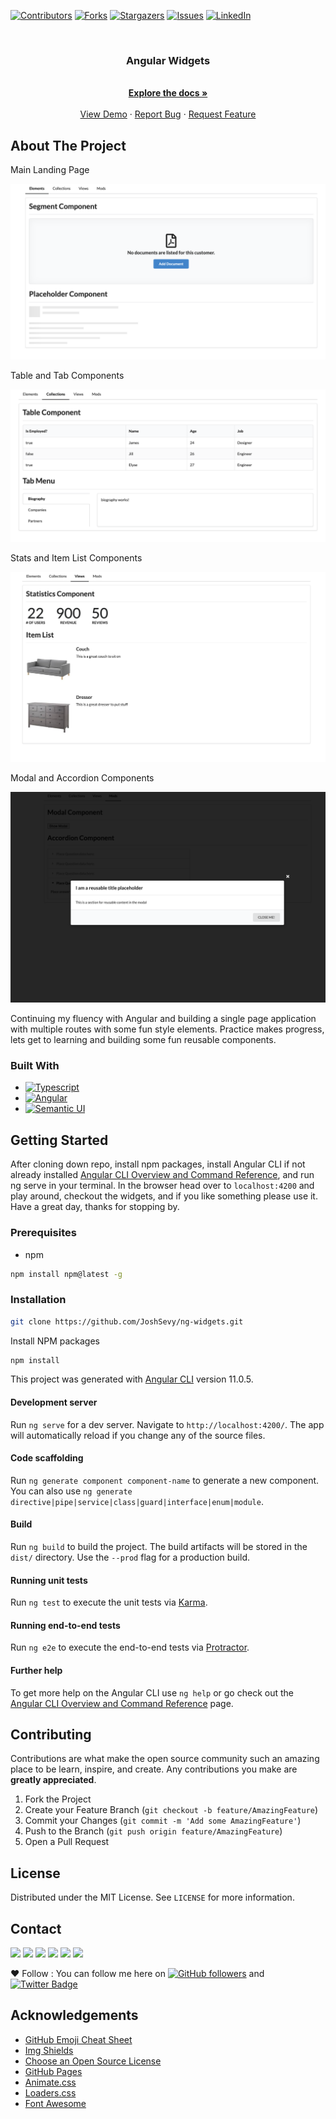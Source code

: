 [![Contributors][contributors-shield]][contributors-url]
[![Forks][forks-shield]][forks-url]
[![Stargazers][stars-shield]][stars-url]
[![Issues][issues-shield]][issues-url]
[![LinkedIn][linkedin-shield]][linkedin]

<br />
<p align="center">
  <a href="https://github.com/JoshSevy/ng-widgets">
    <!-- <img src="images/logo.png" alt="Logo" width="80" height="80"> -->
  </a>

  <h3 align="center">Angular Widgets</h3>

  <p align="center">
    <br />
    <a href="https://github.com/JoshSevy/ng-widgets"><strong>Explore the docs »</strong></a>
    <br />
    <br />
    <a href="https://github.com/JoshSevy/ng-widgets">View Demo</a>
    ·
    <a href="https://github.com/JoshSevy/ng-widgets/issues">Report Bug</a>
    ·
    <a href="https://github.com/JoshSevy/ng-widgets/issues">Request Feature</a>
  </p>
</p>

<!-- ABOUT THE PROJECT -->

## About The Project

Main Landing Page

![Main Loading Page](.github/assets/segment.png)

Table and Tab Components

![Table Component Page](.github/assets/table.png)

Stats and Item List Components

![Stat Component Page](.github/assets/stats.png)

Modal and Accordion Components

![Modal Component Page](.github/assets/modal.png)

Continuing my fluency with Angular and building a single page application with multiple routes with some fun style elements. Practice makes progress, lets get to learning and building some fun reusable components.

### Built With

- [![Typescript](https://img.shields.io/badge/-Typescript-black?style=flat-square&logo=typescript&logoColor=ffff3f)](https://typescriptlang.com)
- [![Angular](https://img.shields.io/badge/-Angular-black?style=flat-square&logo=Angular)](https://angular.io)
- [![Semantic UI](https://img.shields.io/badge/-Semanti_UI-black?style=flat-square&logo=semantic-ui)](http://semantic-ui.com)

<!-- GETTING STARTED -->

## Getting Started

After cloning down repo, install npm packages, install Angular CLI if not already installed [Angular CLI Overview and Command Reference](https://angular.io/cli), and run ng serve in your terminal. In the browser head over to `localhost:4200` and play around, checkout the widgets, and if you like something please use it. Have a great day, thanks for stopping by.

### Prerequisites

- npm

```sh
npm install npm@latest -g
```

### Installation


```sh
git clone https://github.com/JoshSevy/ng-widgets.git
```

Install NPM packages

```sh
npm install
```

This project was generated with [Angular CLI](https://github.com/angular/angular-cli) version 11.0.5.

#### Development server

Run `ng serve` for a dev server. Navigate to `http://localhost:4200/`. The app will automatically reload if you change any of the source files.

#### Code scaffolding

Run `ng generate component component-name` to generate a new component. You can also use `ng generate directive|pipe|service|class|guard|interface|enum|module`.

#### Build

Run `ng build` to build the project. The build artifacts will be stored in the `dist/` directory. Use the `--prod` flag for a production build.

#### Running unit tests

Run `ng test` to execute the unit tests via [Karma](https://karma-runner.github.io).

#### Running end-to-end tests

Run `ng e2e` to execute the end-to-end tests via [Protractor](http://www.protractortest.org/).

#### Further help

To get more help on the Angular CLI use `ng help` or go check out the [Angular CLI Overview and Command Reference](https://angular.io/cli) page.


<!-- CONTRIBUTING -->

## Contributing

Contributions are what make the open source community such an amazing place to be learn, inspire, and create. Any contributions you make are **greatly appreciated**.

1. Fork the Project
2. Create your Feature Branch (`git checkout -b feature/AmazingFeature`)
3. Commit your Changes (`git commit -m 'Add some AmazingFeature'`)
4. Push to the Branch (`git push origin feature/AmazingFeature`)
5. Open a Pull Request

<!-- LICENSE -->

## License

Distributed under the MIT License. See `LICENSE` for more information.

<!-- CONTACT -->

## Contact

[<img src="https://img.shields.io/badge/LinkedIn-joshua--sevy-informational?style=for-the-badge&labelColor=black&logo=linkedin&logoColor=0077b5&&color=0077b5"/>][linkedin]
[<img src="https://img.shields.io/badge/Outlook-joshuasevy@outlook.com-informational?style=for-the-badge&labelColor=black&logoColor=d14836&logo=microsoft&color=d14836"/>][outlook]
[<img src="https://img.shields.io/badge/Github-JoshSevy-informational?style=for-the-badge&labelColor=black&logo=github&color=7d88e6"/>][github]
[<img src="https://img.shields.io/badge/HackerRank-Joshua_Sevy-informational?style=for-the-badge&labelColor=black&logo=hackerrank&color=7d88e6"/>][hackerrank]
[<img src="https://img.shields.io/badge/Stackoverflow-joshua--sevy-informational?style=for-the-badge&labelColor=black&logo=stackoverflow&logoColor=fe7a16&color=fe7a16"/>][stackoverflow]
[<img src="https://img.shields.io/badge/Twitter-@joshsevy-informational?style=for-the-badge&labelColor=black&logo=twitter&logoColor=#1DA1F2&color=1da1f2"/>][twitter]

❤️ Follow : You can follow me here on [![GitHub followers](https://img.shields.io/github/followers/JoshSevy?label=Follow&style=social)](https://github.com/JoshSevy/?tab=follow) and [![Twitter Badge](https://img.shields.io/badge/-@joshsevy-1ca0f1?style=flat-square&labelColor=1ca0f1&logo=twitter&logoColor=white&link=https://twitter.com/JoshSevy)](https://twitter.com/JoshSevy)

<!-- ACKNOWLEDGEMENTS -->

## Acknowledgements

- [GitHub Emoji Cheat Sheet](https://www.webpagefx.com/tools/emoji-cheat-sheet)
- [Img Shields](https://shields.io)
- [Choose an Open Source License](https://choosealicense.com)
- [GitHub Pages](https://pages.github.com)
- [Animate.css](https://daneden.github.io/animate.css)
- [Loaders.css](https://connoratherton.com/loaders)
- [Font Awesome](https://fontawesome.com)

<!-- MARKDOWN LINKS & IMAGES -->
<!-- https://www.markdownguide.org/basic-syntax/#reference-style-links -->

[contributors-shield]: https://img.shields.io/github/contributors/JoshSevy/ng-widgets.svg?style=flat-square
[contributors-url]: https://github.com/JoshSevy/ng-widgets/graphs/contributors
[forks-shield]: https://img.shields.io/github/forks/JoshSevy/ng-widgets.svg?style=flat-square
[forks-url]: https://github.com/JoshSevy/ng-widgets/network/members
[stars-shield]: https://img.shields.io/github/stars/JoshSevy/ng-widgets.svg?style=flat-square
[stars-url]: https://github.com/JoshSevy/ng-widgets/stargazers
[issues-shield]: https://img.shields.io/github/issues/JoshSevy/ng-widgets.svg?style=flat-square
[issues-url]: https://github.com/JoshSevy/ng-widgets/issues
[license-shield]: https://img.shields.io/github/license/JoshSevy/ng-widgets.svg?style=flat-square
[license-url]: https://github.com/JoshSevy/ng-widgets/blob/master/LICENSE.txt
[linkedin-shield]: https://img.shields.io/badge/-LinkedIn-black.svg?style=flat-square&logo=linkedin&colorB=555

<!-- Personal Definitions  -->

[linkedin]: https://www.linkedin.com/in/joshua-sevy
[outlook]: mailto:joshuasevy@outlook.com
[stackoverflow]: https://stackoverflow.com/users/12935748/joshuasevy
[github]: https://github.com/JoshSevy
[twitter]: https://twitter.com/joshsevy
[hackerrank]: https://www.hackerrank.com/joshuasevy

